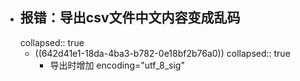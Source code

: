 - ## 报错：导出csv文件中文内容变成乱码
  collapsed:: true
	- ((642d41e1-18da-4ba3-b782-0e18bf2b76a0))
	  collapsed:: true
		- 导出时增加 encoding="utf_8_sig"